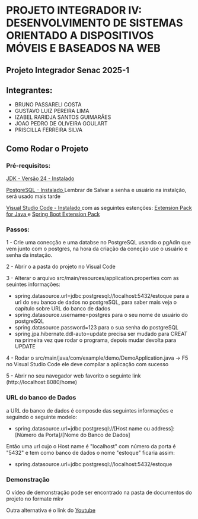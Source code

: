 # PROJETO INTEGRADOR IV: DESENVOLVIMENTO DE SISTEMAS ORIENTADO A DISPOSITIVOS MÓVEIS E BASEADOS NA WEB

## Projeto Integrador Senac 2025-1

## Integrantes:
* BRUNO PASSARELI COSTA
* GUSTAVO LUIZ PEREIRA LIMA
* IZABEL RARIDJA SANTOS GUIMARÃES
* JOAO PEDRO DE OLIVEIRA GOULART
* PRISCILLA FERREIRA SILVA


## Como Rodar o Projeto

### Pré-requisitos:
<a href="https://www.oracle.com/br/java/technologies/downloads/#jdk24-windows"> JDK - Versão 24 - Instalado </a>

<a href="https://www.postgresql.org/download/"> PostgreSQL - Instalado </a> Lembrar de Salvar a senha e usuário na instalção, será usado mais tarde

<a href="https://code.visualstudio.com/"> Visual Studio Code - Instalado </a> com as seguintes estenções:
<a href="https://marketplace.visualstudio.com/items?itemName=vscjava.vscode-java-pack"> Extension Pack for Java </a>  e 
<a href="https://marketplace.visualstudio.com/items?itemName=vmware.vscode-boot-dev-pack"> Spring Boot Extension Pack </a>

### Passos:

1 - Crie uma conecção e uma databse no PostgreSQL usando o pgAdin que vem junto com o postgres, na hora da criação da coneção use o usuário e senha da instação.

2 - Abrir o a pasta do projeto no Visual Code

3 - Alterar o arquivo src/main/resources/application.properties com as seuintes informações:
* spring.datasource.url=jdbc:postgresql://localhost:5432/estoque    para  a url do seu banco de dados no postgreSQL, para saber mais veja o capítulo sobre URL do banco de dados
* spring.datasource.username=postgres    para o seu nome de usuário do postgreSQL
* spring.datasource.password=123    para o sua senha do postgreSQL
* spring.jpa.hibernate.ddl-auto=update    precisa ser mudado para     CREAT  na primeira vez que rodar o programa, depois mudar devolta para UPDATE

4 - Rodar o src/main/java/com/example/demo/DemoApplication.java    ->   F5 no Visual Studio Code ele deve compilar a aplicação com sucesso

5 - Abrir no seu navegador web favorito o seguinte link (http://localhost:8080/home)

### URL do banco de Dados
a URL do banco de dados é composde das seguintes informações e seguindo o seguinte modelo:
* spring.datasource.url=jdbc:postgresql://[Host name ou address]:[Número da Porta]/[Nome do Banco de Dados]


Então uma url cujo o Host name é "localhost" com número da porta é "5432" e tem como banco de dados o nome "estoque" ficaria assim:
* spring.datasource.url=jdbc:postgresql://localhost:5432/estoque

### Demonstração

O vídeo de demonstração pode ser encontrado na pasta de documentos do projeto no formate mkv

Outra alternativa é o link do <a href="https://youtu.be/IIauu0etKFM"> Youtube </a>




